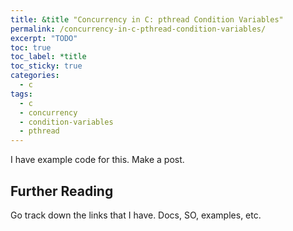 ```yaml
---
title: &title "Concurrency in C: pthread Condition Variables"
permalink: /concurrency-in-c-pthread-condition-variables/
excerpt: "TODO"
toc: true
toc_label: *title
toc_sticky: true
categories:
  - c
tags:
  - c
  - concurrency
  - condition-variables
  - pthread
---
```


I have example code for this. Make a post.

## Further Reading

Go track down the links that I have. Docs, SO, examples, etc.
